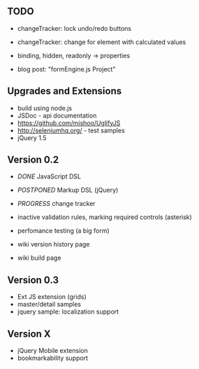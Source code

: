 ## TODO

* changeTracker: lock undo/redo buttons
* changeTracker: change for element with calculated values

* binding, hidden, readonly -> properties

* blog post: "formEngine.js Project"

## Upgrades and Extensions

* build using node.js
* JSDoc - api documentation
* https://github.com/mishoo/UglifyJS
* http://seleniumhq.org/ - test samples
* jQuery 1.5

## Version 0.2

* *DONE* JavaScript DSL
* *POSTPONED* Markup DSL (jQuery)
* *PROGRESS* change tracker
* inactive validation rules, marking required controls (asterisk)
* perfomance testing (a big form)

* wiki version history page
* wiki build page


## Version 0.3

* Ext JS extension (grids)
* master/detail samples
* jquery sample: localization support

## Version X

* jQuery Mobile extension
* bookmarkability support
